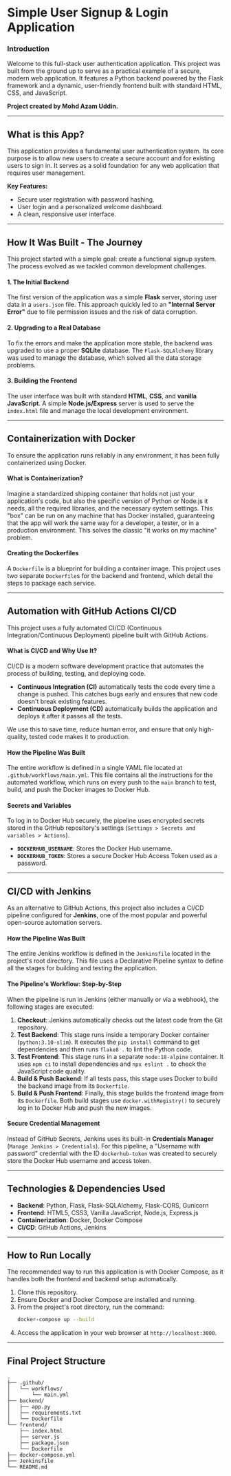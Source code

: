 # Simple User Signup & Login Application

### Introduction

Welcome to this full-stack user authentication application. This project was built from the ground up to serve as a practical example of a secure, modern web application. It features a Python backend powered by the Flask framework and a dynamic, user-friendly frontend built with standard HTML, CSS, and JavaScript.

**Project created by Mohd Azam Uddin.**

---
## What is this App?

This application provides a fundamental user authentication system. Its core purpose is to allow new users to create a secure account and for existing users to sign in. It serves as a solid foundation for any web application that requires user management.

**Key Features:**
* Secure user registration with password hashing.
* User login and a personalized welcome dashboard.
* A clean, responsive user interface.

---
## How It Was Built - The Journey

This project started with a simple goal: create a functional signup system. The process evolved as we tackled common development challenges.

#### 1. The Initial Backend
The first version of the application was a simple **Flask** server, storing user data in a `users.json` file. This approach quickly led to an **"Internal Server Error"** due to file permission issues and the risk of data corruption.

#### 2. Upgrading to a Real Database
To fix the errors and make the application more stable, the backend was upgraded to use a proper **SQLite** database. The `Flask-SQLAlchemy` library was used to manage the database, which solved all the data storage problems.

#### 3. Building the Frontend
The user interface was built with standard **HTML**, **CSS**, and **vanilla JavaScript**. A simple **Node.js/Express** server is used to serve the `index.html` file and manage the local development environment.

---
## Containerization with Docker

To ensure the application runs reliably in any environment, it has been fully containerized using Docker.

#### What is Containerization?
Imagine a standardized shipping container that holds not just your application's code, but also the specific version of Python or Node.js it needs, all the required libraries, and the necessary system settings. This "box" can be run on any machine that has Docker installed, guaranteeing that the app will work the same way for a developer, a tester, or in a production environment. This solves the classic "it works on my machine" problem.

#### Creating the Dockerfiles
A `Dockerfile` is a blueprint for building a container image. This project uses two separate `Dockerfile`s for the backend and frontend, which detail the steps to package each service.

---
## Automation with GitHub Actions CI/CD

This project uses a fully automated CI/CD (Continuous Integration/Continuous Deployment) pipeline built with GitHub Actions.

#### What is CI/CD and Why Use It?
CI/CD is a modern software development practice that automates the process of building, testing, and deploying code.
* **Continuous Integration (CI)** automatically tests the code every time a change is pushed. This catches bugs early and ensures that new code doesn't break existing features.
* **Continuous Deployment (CD)** automatically builds the application and deploys it after it passes all the tests.

We use this to save time, reduce human error, and ensure that only high-quality, tested code makes it to production.

#### How the Pipeline Was Built
The entire workflow is defined in a single YAML file located at `.github/workflows/main.yml`. This file contains all the instructions for the automated workflow, which runs on every push to the `main` branch to test, build, and push the Docker images to Docker Hub.

#### Secrets and Variables
To log in to Docker Hub securely, the pipeline uses encrypted secrets stored in the GitHub repository's settings (`Settings > Secrets and variables > Actions`).
* **`DOCKERHUB_USERNAME`**: Stores the Docker Hub username.
* **`DOCKERHUB_TOKEN`**: Stores a secure Docker Hub Access Token used as a password.

---
## CI/CD with Jenkins

As an alternative to GitHub Actions, this project also includes a CI/CD pipeline configured for **Jenkins**, one of the most popular and powerful open-source automation servers.

#### How the Pipeline Was Built
The entire Jenkins workflow is defined in the `Jenkinsfile` located in the project's root directory. This file uses a Declarative Pipeline syntax to define all the stages for building and testing the application.

#### The Pipeline's Workflow: Step-by-Step
When the pipeline is run in Jenkins (either manually or via a webhook), the following stages are executed:

1.  **Checkout**: Jenkins automatically checks out the latest code from the Git repository.
2.  **Test Backend**: This stage runs inside a temporary Docker container (`python:3.10-slim`). It executes the `pip install` command to get dependencies and then runs `flake8 .` to lint the Python code.
3.  **Test Frontend**: This stage runs in a separate `node:18-alpine` container. It uses `npm ci` to install dependencies and `npx eslint .` to check the JavaScript code quality.
4.  **Build & Push Backend**: If all tests pass, this stage uses Docker to build the backend image from its `Dockerfile`.
5.  **Build & Push Frontend**: Finally, this stage builds the frontend image from its `Dockerfile`. Both build stages use `docker.withRegistry()` to securely log in to Docker Hub and push the new images.

#### Secure Credential Management
Instead of GitHub Secrets, Jenkins uses its built-in **Credentials Manager** (`Manage Jenkins > Credentials`). For this pipeline, a "Username with password" credential with the ID `dockerhub-token` was created to securely store the Docker Hub username and access token.

---
## Technologies & Dependencies Used

* **Backend**: Python, Flask, Flask-SQLAlchemy, Flask-CORS, Gunicorn
* **Frontend**: HTML5, CSS3, Vanilla JavaScript, Node.js, Express.js
* **Containerization**: Docker, Docker Compose
* **CI/CD**: GitHub Actions, Jenkins

---
## How to Run Locally

The recommended way to run this application is with Docker Compose, as it handles both the frontend and backend setup automatically.

1.  Clone this repository.
2.  Ensure Docker and Docker Compose are installed and running.
3.  From the project's root directory, run the command:
    ```bash
    docker-compose up --build
    ```
4.  Access the application in your web browser at `http://localhost:3000`.

---
## Final Project Structure
```
.
├── .github/
│   └── workflows/
│       └── main.yml
├── backend/
│   ├── app.py
│   ├── requirements.txt
│   └── Dockerfile
└── frontend/
    ├── index.html
    ├── server.js
    ├── package.json
    └── Dockerfile
├── docker-compose.yml
├── Jenkinsfile
└── README.md
```
